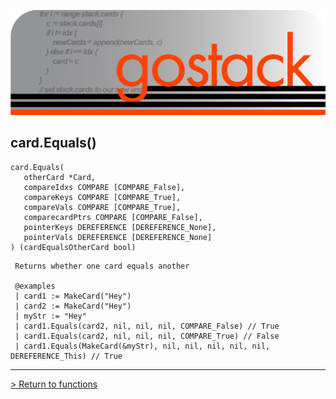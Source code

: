 ![Banner](../../media/gostack_SmallerTransparent.png)

 <h2>card.Equals()</h2>

 ```
 card.Equals(
    otherCard *Card,
    compareIdxs COMPARE [COMPARE_False],
    compareKeys COMPARE [COMPARE_True],
    compareVals COMPARE [COMPARE_True],
    comparecardPtrs COMPARE [COMPARE_False],
    pointerKeys DEREFERENCE [DEREFERENCE_None],
    pointerVals DEREFERENCE [DEREFERENCE_None]
 ) (cardEqualsOtherCard bool)
 ```

```
 Returns whether one card equals another

 @examples
 | card1 := MakeCard("Hey")
 | card2 := MakeCard("Hey")
 | myStr := "Hey"
 | card1.Equals(card2, nil, nil, nil, COMPARE_False) // True
 | card1.Equals(card2, nil, nil, nil, COMPARE_True) // False
 | card1.Equals(MakeCard(&myStr), nil, nil, nil, nil, nil, DEREFERENCE_This) // True
```

---

 [> Return to functions](../functionsAPI.md)